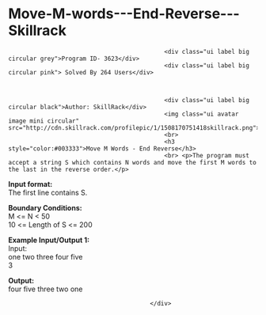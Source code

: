 # Move-M-words---End-Reverse---Skillrack

<div class="ui raised segment big">

                                                <div class="ui label big circular grey">Program ID- 3623</div>
                                                <div class="ui label big circular pink"> Solved By 264 Users</div> 



                                                <div class="ui label big circular black">Author: SkillRack</div>                                                
                                                <img class="ui avatar image mini circular" src="http://cdn.skillrack.com/profilepic/1/1508170751418skillrack.png">
                                                <br>
                                                <h3 style="color:#003333">Move M Words - End Reverse</h3>
                                                <br> <p>The program must accept a string S which contains N words and move the first M words to the last in the reverse order.</p>

<p><strong>Input format:</strong><br>
The first line contains S.</p>

<p><strong>Boundary Conditions:</strong><br>
M &lt;= N &lt; 50<br>
10 &lt;= Length of S &lt;= 200</p>

<p><strong>Example Input/Output 1:</strong><br>
Input:<br>
one two three four five<br>
3</p>

<p><strong>Output:</strong><br>
four five three two one</p>

                                            </div>
